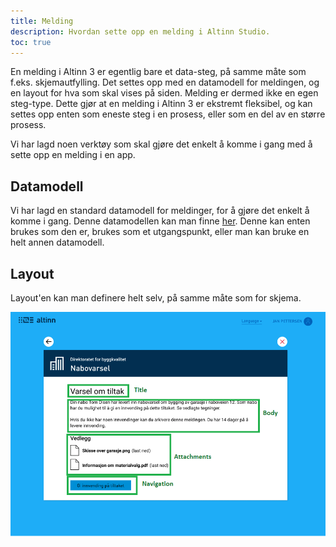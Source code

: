 ```yaml
---
title: Melding
description: Hvordan sette opp en melding i Altinn Studio.
toc: true
---
```


En melding i Altinn 3 er egentlig bare et data-steg, på samme måte som f.eks. skjemautfylling. Det settes opp med en datamodell for meldingen, og en 
layout for hva som skal vises på siden. Melding er dermed ikke en egen steg-type. Dette gjør at en melding i Altinn 3 er ekstremt fleksibel, og kan settes opp enten som eneste steg i en prosess, eller som en del av en større prosess.

Vi har lagd noen verktøy som skal gjøre det enkelt å komme i gang med å sette opp en melding i en app.

## Datamodell
Vi har lagd en standard datamodell for meldinger, for å gjøre det enkelt å komme i gang. Denne datamodellen kan man finne [her](https://altinncdn.no/schemas/xsd/message/message.schema.v1.xsd). Denne kan enten brukes som den er, brukes som et utgangspunkt, eller man kan bruke en helt annen datamodell. 

## Layout
Layout'en kan man definere helt selv, på samme måte som for skjema.

![Standard meldings-visning](message-app.png "Standard meldings-visning")